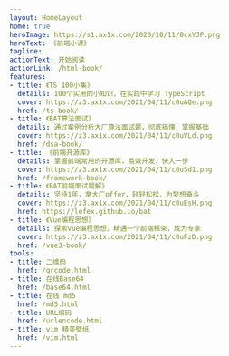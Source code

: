 ```yaml
---
layout: HomeLayout
home: true
heroImage: https://s1.ax1x.com/2020/10/11/0cxYJP.png
heroText: 《前端小课》
tagline: 
actionText: 开始阅读
actionLink: /html-book/
features:
- title: 《TS 100小集》
  details: 100个实用的小知识，在实践中学习 TypeScript
  cover: https://z3.ax1x.com/2021/04/11/c0uAQe.png
  href: /ts-book/
- title: 《BAT算法面试》
  details: 通过案例分析大厂算法面试题，彻底搞懂，掌握基础
  cover: https://z3.ax1x.com/2021/04/11/c0uVLd.png
  href: /dsa-book/
- title: 《前端开源库》
  details: 掌握前端常用的开源库，高效开发，快人一步
  cover: https://z3.ax1x.com/2021/04/11/c0uSd1.png
  href: /framework-book/
- title: 《BAT前端面试题解》
  details: 坚持1年，拿大厂offer，轻轻松松，为梦想奋斗
  cover: https://z3.ax1x.com/2021/04/11/c0uEsH.png
  href: https://lefex.github.io/bat
- title: 《Vue编程思想》
  details: 探索vue编程思想，精通一个前端框架，成为专家
  cover: https://z3.ax1x.com/2021/04/11/c0uFzD.png
  href: /vue3-book/
tools:
- title: 二维码
  href: /qrcode.html
- title: 在线Base64
  href: /base64.html
- title: 在线 md5
  href: /md5.html
- title: URL编码
  href: /urlencode.html
- title: vim 精美壁纸
  href: /vim.html
---
```


